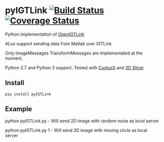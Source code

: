 # pyIGTLink [![Build Status](https://travis-ci.org/Danielhiversen/pyIGTLink.svg?branch=master)](https://travis-ci.org/Danielhiversen/pyIGTLink) [![Coverage Status](https://coveralls.io/repos/Danielhiversen/pyIGTLink/badge.svg?branch=master&service=github)](https://coveralls.io/github/Danielhiversen/pyIGTLink?branch=master)
Python implementation of [OpenIGTLink](http://openigtlink.org/)

ALso support sending data from Matlab over IGTLink

Only ImageMessages TransformMessages are implementated at the moment.

Python 2.7 and Python 3 support.
Tested with [CustusX](http://custusx.org/) and [3D Slicer](https://www.slicer.org).

## Install

```
pip install pyIGTLink
```



## Example


python pyIGTLink.py    - Will send 2D image with random noise as local server 

python pyIGTLink.py  1 - Will send 2D image with moving circle as local server
